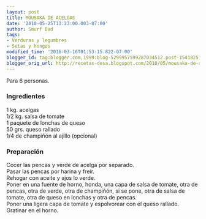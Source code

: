 ```yaml
---
layout: post
title: MOUSAKA DE ACELGAS
date: '2010-05-25T13:23:00.003-07:00'
author: Smurf Dad
tags:
- Verduras y legumbres
- Setas y hongos
modified_time: '2016-03-16T01:53:15.822-07:00'
blogger_id: tag:blogger.com,1999:blog-5299957599287034512.post-1541825154283154725
blogger_orig_url: http://recetas-desa.blogspot.com/2010/05/mousaka-de-acelgas.html
---
```


Para 6 personas.<br /><h3>Ingredientes</h3>1 kg. acelgas<br />1/2 kg. salsa de tomate<br />1 paquete de lonchas de queso<br />50 grs. queso rallado<br />1/4 de champiñón al ajillo (opcional)<br /><h3>Preparación</h3>Cocer las pencas y verde de acelga por separado.<br />Pasar las pencas por harina y freír.<br />Rehogar con aceite y ajos lo verde.<br />Poner en una fuente de horno, honda, una capa de salsa de tomate, otra de pencas, otra de verde, otra de champiñón, si se pone, otra de salsa de tomate, otra de queso en lonchas y otra de pencas.<br />Poner una ligera capa de tomate y espolvorear con el queso rallado.<br />Gratinar en el horno.